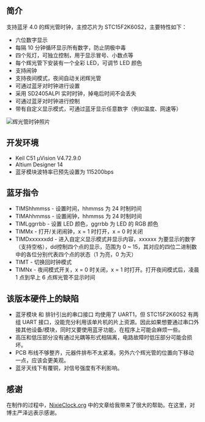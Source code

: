 ## 简介

支持蓝牙 4.0 的辉光管时钟，主控芯片为 STC15F2K60S2，主要特性如下：

- 六位数字显示
- 每隔 10 分钟循环显示所有数字，防止阴极中毒
- 四个氖灯，可独立控制，用于显示冒号、小数点等
- 每个辉光管下安装有一个全彩 LED，可调节 LED 颜色
- 支持闹钟
- 支持夜间模式，夜间自动关闭辉光管
- 可通过蓝牙对时钟进行设置
- 采用 SD2405ALPI 实时时钟，掉电后时间不会丢失
- 可通过蓝牙对时钟进行控制
- 带有自定义显示模式，可通过蓝牙显示任意数字（例如温度、网速等）

![辉光管时钟照片](https://blanboom.org/images/2014/08/NixieClock.jpg)

## 开发环境

- Keil C51 µVision V4.72.9.0
- Altium Designer 14
- 蓝牙模块波特率已预先设置为 115200bps

## 蓝牙指令

*  TIMShhmmss    -  设置时间，hhmmss 为 24 时制时间
*  TIMAhhmmss    -  设置闹钟，hhmmss 为 24 时制时间
*  TIMLggrrbb    -  设置 LED 颜色，ggrrbb 为 LED 的 RGB 颜色
*  TIMMx         -  打开/关闭闹钟，x = 1 时打开，x = 0 时关闭
*  TIMDxxxxxxdd  -  进入自定义显示模式并显示内容，xxxxxx 为要显示的数字（支持空格），dd控制四个点的显示，范围为 0 ~ 15，其对应的四位二进制数中的各位分别代表四个点的状态（1 为亮，0 为灭）
*  TIMT          -  切换回时钟模式
*  TIMNx         -  夜间模式开关，x = 0 时关闭，x = 1 时打开。打开夜间模式后，凌晨 1 点到早上 6 点辉光管不显示时间

## 该版本硬件上的缺陷

* 蓝牙模块 和 排针引出的串口接口 均使用了 UART1，但 STC15F2K60S2 有两组 UART 接口，没能充分利用该单片机的片上资源。因此如果想要通过串口外接其他设备/模块，同时又要使用蓝牙功能，在程序上可能会麻烦一些。
* 高压和低压部分没有通过光耦等形式相隔离，电路故障时低压部分可能会损坏。
* PCB 布线不够整齐，元器件排布不太紧凑。另外六个辉光管的位置向下移动一点，应该会更美观。
* 蓝牙天线下有覆铜，对信号强度有不利影响。

## 感谢

在制作的过程中，[NixieClock.org](http://www.nixieclock.org) 中的文章给我带来了很大的帮助。在这里，对博主严泽远表示感谢。
